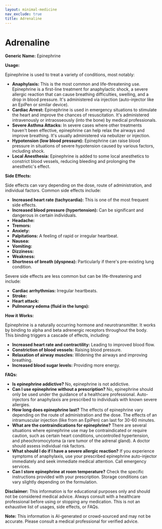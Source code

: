```yaml
---
layout: minimal-medicine
nav_exclude: true
title: Adrenaline
---
```


# Adrenaline

**Generic Name:** Epinephrine

**Usage:**

Epinephrine is used to treat a variety of conditions, most notably:

* **Anaphylaxis:**  This is the most common and life-threatening use. Epinephrine is a first-line treatment for anaphylactic shock, a severe allergic reaction that can cause breathing difficulties, swelling, and a drop in blood pressure.  It's administered via injection (auto-injector like an EpiPen or similar device).
* **Cardiac Arrest:** Epinephrine is used in emergency situations to stimulate the heart and improve the chances of resuscitation.  It's administered intravenously or intraosseously (into the bone) by medical professionals.
* **Severe Asthma Attacks:** In severe cases where other treatments haven't been effective, epinephrine can help relax the airways and improve breathing.  It's usually administered via nebulizer or injection.
* **Hypotension (low blood pressure):** Epinephrine can raise blood pressure in situations of severe hypotension caused by various factors, including shock.
* **Local Anesthesia:**  Epinephrine is added to some local anesthetics to constrict blood vessels, reducing bleeding and prolonging the anesthetic's effect.


**Side Effects:**

Side effects can vary depending on the dose, route of administration, and individual factors. Common side effects include:

* **Increased heart rate (tachycardia):** This is one of the most frequent side effects.
* **Increased blood pressure (hypertension):** Can be significant and dangerous in certain individuals.
* **Headache:**
* **Tremors:**
* **Anxiety:**
* **Palpitations:**  A feeling of rapid or irregular heartbeat.
* **Nausea:**
* **Vomiting:**
* **Dizziness:**
* **Weakness:**
* **Shortness of breath (dyspnea):**  Particularly if there's pre-existing lung condition.


Severe side effects are less common but can be life-threatening and include:

* **Cardiac arrhythmias:** Irregular heartbeats.
* **Stroke:**
* **Heart attack:**
* **Pulmonary edema (fluid in the lungs):**


**How it Works:**

Epinephrine is a naturally occurring hormone and neurotransmitter. It works by binding to alpha and beta adrenergic receptors throughout the body. This binding triggers a cascade of effects, including:

* **Increased heart rate and contractility:** Leading to improved blood flow.
* **Constriction of blood vessels:**  Raising blood pressure.
* **Relaxation of airway muscles:** Widening the airways and improving breathing.
* **Increased blood sugar levels:** Providing more energy.


**FAQs:**

* **Is epinephrine addictive?** No, epinephrine is not addictive.
* **Can I use epinephrine without a prescription?**  No, epinephrine should only be used under the guidance of a healthcare professional.  Auto-injectors for anaphylaxis are prescribed to individuals with known severe allergies.
* **How long does epinephrine last?** The effects of epinephrine vary depending on the route of administration and the dose.  The effects of an intramuscular injection (like from an EpiPen) can last for 30-60 minutes.
* **What are the contraindications for epinephrine?**  There are several situations where epinephrine use may be contraindicated or require caution, such as certain heart conditions, uncontrolled hypertension, and pheochromocytoma (a rare tumor of the adrenal gland).  A doctor should assess individual risk factors.
* **What should I do if I have a severe allergic reaction?** If you experience symptoms of anaphylaxis, use your prescribed epinephrine auto-injector immediately and seek immediate medical attention.  Call emergency services.
* **Can I store epinephrine at room temperature?** Check the specific instructions provided with your prescription.  Storage conditions can vary slightly depending on the formulation.

**Disclaimer:** This information is for educational purposes only and should not be considered medical advice.  Always consult with a healthcare professional before using or stopping any medication.  This is not an exhaustive list of usages, side effects, or FAQs.


**Note:** This information is AI-generated or crowd-sourced and may not be accurate. Please consult a medical professional for verified advice.
